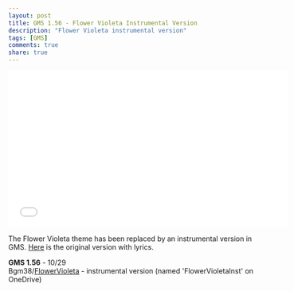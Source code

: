 ```yaml
---
layout: post
title: GMS 1.56 - Flower Violeta Instrumental Version
description: "Flower Violeta instrumental version"
tags: [GMS]
comments: true
share: true
---
```


<iframe width="560" height="315" src="//www.youtube.com/embed/-mkp5uMyF5g" frameborder="0" allowfullscreen></iframe>

The Flower Violeta theme has been replaced by an instrumental version in GMS. [Here](http://youtu.be/OGyMx7IL8es) is the original version with lyrics.

<b>GMS 1.56</b> - 10/29  
Bgm38/<a href="http://youtu.be/-mkp5uMyF5g">FlowerVioleta</a> - instrumental version (named 'FlowerVioletaInst' on OneDrive)  
